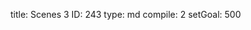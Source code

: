 title:          Scenes 3
ID:             243
type:           md
compile:        2
setGoal:        500


